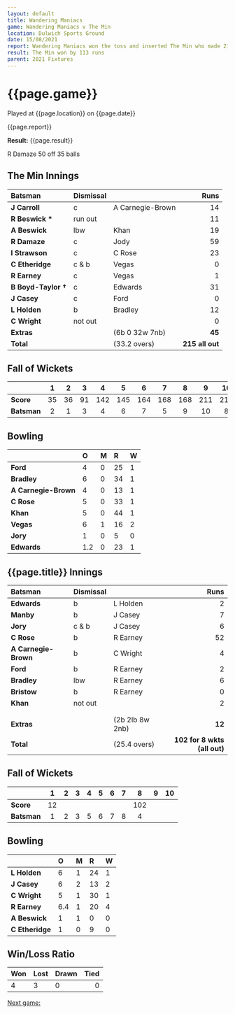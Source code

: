 ```yaml
---
layout: default
title: Wandering Maniacs
game: Wandering Maniacs v The Min
location: Dulwich Sports Ground
date: 15/08/2021
report: Wandering Maniacs won the toss and inserted The Min who made 211 all out in 33.2. Wandering Maniacs were 102 for 8 wkts (all out) in 25.4 overs
result: The Min won by 113 runs
parent: 2021 Fixtures
---
```


# {{page.game}}

Played at {{page.location}} on {{page.date}}

{{page.report}}

**Result:** {{page.result}}

R Damaze 50 off 35 balls

## The Min Innings

| Batsman | Dismissal | | Runs |
|:---|:---|---|---:|
| **J Carroll** | c | A Carnegie-Brown | 14 | 
| **R Beswick &#42;** | run out |  | 11 | 
| **A Beswick** | lbw | Khan | 19 | 
| **R Damaze** | c | Jody | 59 | 
| **I Strawson** | c | C Rose | 23 | 
| **C Etheridge** | c & b | Vegas | 0 |
| **R Earney** | c | Vegas | 1 | 
| **B Boyd-Taylor &#8224;** | c | Edwards | 31 | 
| **J Casey** | c | Ford | 0 |
| **L Holden** | b | Bradley | 12 | 
| **C Wright** | not out |  | 0 |  
| **Extras** | | (6b 0 32w 7nb) | **45** | 
| **Total** | | (33.2 overs) | **215 all out** | 

## Fall of Wickets

| | 1 | 2 | 3 | 4 | 5 | 6 | 7 | 8 | 9 | 10 |
|---|:---:|:---:|:---:|:---:|:---:|:---:|:---:|:---:|:---:|:---:|
| **Score** | 35 | 36 | 91 | 142 | 145 | 164 | 168 | 168 | 211 | 215 |
| **Batsman** | 2 | 1 | 3 | 4 | 6 | 7 | 5 | 9 | 10 | 8 | 

## Bowling

| | O | M | R | W |
|---|:---|:---|:---|:---|
| **Ford** | 4 | 0 | 25 | 1 | 
| **Bradley** | 6 | 0 | 34 | 1 | 
| **A Carnegie-Brown** | 4 | 0 | 13 | 1 | 
| **C Rose** | 5 | 0 | 33 | 1| 
| **Khan** | 5 | 0 | 44 | 1 |
| **Vegas** | 6 | 1 | 16 | 2 |
| **Jory** | 1 | 0 | 5 | 0 |
| **Edwards** | 1.2 | 0 | 23 | 1 |

## {{page.title}} Innings

| Batsman | Dismissal | | Runs |
|:---|:---|---|---:|
| **Edwards** | b | L Holden | 2 | 
| **Manby** | b | J Casey | 7 | 
| **Jory** | c & b | J Casey | 6 | 
| **C Rose** | b | R Earney | 52 | 
| **A Carnegie-Brown** | b | C Wright | 4 | 
| **Ford** | b  | R Earney | 2 | 
| **Bradley** | lbw | R Earney | 6 | 
| **Bristow** | b | R Earney | 0 | 
| **Khan** | not out |  | 2 | 
|  |  |  |  |
|  |  |  |  |
| **Extras** | | (2b 2lb 8w 2nb) | **12** | 
| **Total** | | (25.4 overs) | **102 for 8 wkts (all out)** | 


## Fall of Wickets

| | 1 | 2 | 3 | 4 | 5 | 6 | 7 | 8 | 9 | 10 |
|---|:---:|:---:|:---:|:---:|:---:|:---:|:---:|:---:|:---:|:---:|
| **Score** | 12 |  |  |  |  |  |  | 102 |  |  |
| **Batsman** | 1 | 2 | 3 | 5 | 6 | 7 | 8 | 4 |  |  |

## Bowling

| | O | M | R | W |
|---|:---|:---|:---|:---|
| **L Holden** | 6 | 1 | 24 | 1 | 
| **J Casey** | 6 | 2 | 13 | 2 | 
| **C Wright** | 5 | 1 | 30 | 1 |
| **R Earney** | 6.4 | 1 | 20 | 4 | 
| **A Beswick** | 1 | 1 | 0 | 0 | 
| **C Etheridge** | 1 | 0 | 9 | 0 | 

## Win/Loss Ratio

| Won | Lost | Drawn | Tied |
|:---|:---|:---|---:|
| 4 | 3 | 0 | 0 |

[Next game:]({{page.next}})